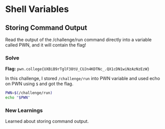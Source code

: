 # Shell Variables

## Storing Command Output
Read the output of the /challenge/run command directly into a variable called PWN, and it will contain the flag!

### Solve
**Flag:** `pwn.college{UXBiB9rTglF38tU_CUJn4KDTNc_.QX1cDN1wiNzAzNzEzW}`

In this challenge, I stored ```/challenge/run``` into PWN variable and used echo on PWN using ```$``` and got the flag.

```bash
PWN=$(/challenge/run)
echo "$PWN"
```

### New Learnings
Learned about storing command output.
